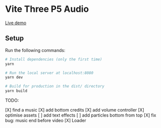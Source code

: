 # Vite Three P5 Audio

[Live demo](https://vite-three-p5-audio.vercel.app/)

## Setup

Run the following commands:

```bash
# Install dependencies (only the first time)
yarn

# Run the local server at localhost:8080
yarn dev

# Build for production in the dist/ directory
yarn build
```

TODO:

[X] find a music
[X] add bottom credits
[X] add volume controller
[X] optimise assets
[ ] add text effects
[ ] add particles bottom from top
[X] fix bug: music end before video
[X] Loader

